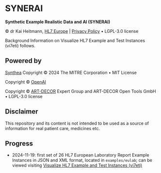 # SYNERAI
**Synthetic Example Realistic Data and AI (SYNERAI)**

© dr Kai Heitmann, [HL7 Europe](https://hl7europe.org) | [Privacy Policy](https://hl7europe.eu/privacy-policy-for-hl7-europe/) • LGPL-3.0 license

Background Information on Visualize HL7 Example and Test Instances (vi7eti) follows.

## Powered by

[Synthea](https://synthetichealth.github.io/synthea/) Copyright © 2024 The MITRE Corporation • MIT License

Copyright © [OpenAI](https://openai.com/) 

Copyright © [ART-DECOR](https://art-decor.org/) Expert Group and ART-DECOR Open Tools GmbH • LGPL-3.0 license

## Disclaimer

This repository and its content is not intended to be used as a source of information for real patient care, medicines etc.

## Progress

- 2024-11-19: first set of 26 HL7 European Laboratory Report Example Instances in JSON and XML format, located in `examples/eulab`; can be viewed visiting [Visualize HL7 Example and Test Instances (vi7eti)](https://vi7eti.net/?focus=eulab)
